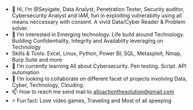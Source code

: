 - 👋 Hi, I’m @Seyigate, Data Analyst, Penetration Tester, Security auditor, Cybersecurity Analyst and IAM, fun in exploiting vulnerabilty using all means neccessary with consent. A vivid Data/Cyber Reader & Problem solver.
- 👀 I’m interested in Emerging technology. Life build around Technology. Building Confidentiality, Integrity and Availabilty leveraging on Technology
- Skills & Tools: Excel, Linux, Python, Power BI, SQL, Metasploit, Nmap, Burp Suite and more
- 🌱 I’m currently learning All about Cybersecurity. Pen testing. Script. API automation 
- 💞️ I’m looking to collaborate on different facet of projects involving Data, Cyber, Technology, Clouding.
- 📫 How to reach me send mail to alloactionthesolution@gmail.com
- ⚡ Fun fact: Love video games, Traveling and Most of all speeping 
<!---
Seyigate/Seyigate is a ✨ special ✨ repository because its `README.md` (this file) appears on your GitHub profile.
You can click the Preview link to take a look at your changes.
--->
